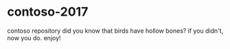# contoso-2017
contoso repository
did you know that birds have hollow bones?
if you didn't, now you do. enjoy!
